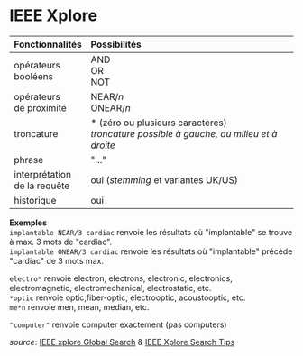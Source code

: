 # IEEE Xplore

| Fonctionnalités | Possibilités |
| :-------- | :---- |
| opérateurs<br/>booléens | AND<br/>OR<br/>NOT |
| opérateurs<br/>de proximité | NEAR/*n*<br/>ONEAR/*n* |
| troncature | \* (zéro ou plusieurs caractères)<br/>*troncature possible à gauche, au milieu et à droite* |
| phrase | "..." |
| interprétation<br/>de la requête | oui (*stemming* et variantes UK/US) |
| historique | oui |

**Exemples**   
`implantable NEAR/3 cardiac` renvoie les résultats où "implantable" se trouve à max. 3 mots de "cardiac".   
`implantable ONEAR/3 cardiac` renvoie les résultats où "implantable" précède "cardiac" de 3 mots max.   

`electro*` renvoie electron, electrons, electronic, electronics, electromagnetic, electromechanical, electrostatic, etc.   
`*optic` renvoie optic,fiber-optic, electrooptic, acoustooptic, etc.   
`me*n` renvoie men, mean, median, etc.   

`"computer"` renvoie computer exactement (pas computers)

*source*: [IEEE xplore Global Search](http://ieeexplore.ieee.org/Xplorehelp/#/searching-ieee-xplore/global-search) & [IEEE Xplore Search Tips](http://ieeexplore.ieee.org/Xplorehelp/#/searching-ieee-xplore/search-tips)